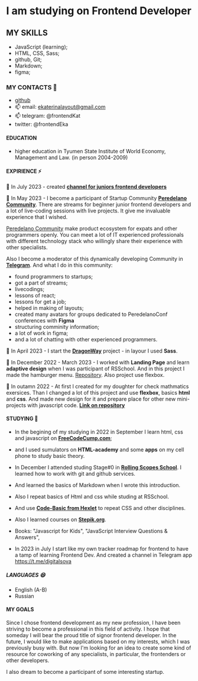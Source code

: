 # I am studying on Frontend Developer 

## MY SKILLS

- JavaScript (learning); 
- HTML, CSS, Sass;
- github, Git;
- Markdown;
- figma; 

 ### MY CONTACTS 💬
- [github](https://github.com/frontenddevkan)
- 📫 email: ekaterinalayout@gmail.com 
- 📫 telegram: @frontendKat
- twitter: @frontendEka

#### EDUCATION
- higher education in Tyumen State Institute of World Economy, Management and Law. (in person 2004-2009)

#### EXPIRIENCE ⚡

🌱 In July 2023 - created **[channel for juniors frontend developers](https://t.me/digitalsova)**

🌱 In May 2023 - I become a participant of Startup Community **[Peredelano Community](https://t.me/+SFNoVxR6Nk85ZDYy)**. There are streams for beginner junior frontend developers and a lot of live-coding sessions with live projects. It give me invaluable experience that I wished.   

[Peredelano Community](https://t.me/+SFNoVxR6Nk85ZDYy) make product ecosystem for expats and other programmers openly. You can meet a lot of IT experienced professionals with different technology stack who willingly share their experience with other specialists.

Also I become a moderator of this dynamically developing Community in **[Telegram](https://t.me/+SFNoVxR6Nk85ZDYy)**. 
And what I do in this community:

- found programmers to startups;
- got a part of streams;
- livecodings;
- lessons of react;
- lessons for get a job;
- helped in making of layouts;
- created many avatars for groups dedicated to PeredelanoConf conferences with **Figma**
- structuring comminity information;
- a lot of work in figma;
- and a lot of chatting with other experienced programmers.

🌱 In April 2023 - I start the **[DragonWay](https://github.com/frontenddevkan/DragonWay)** project - in layour I used **Sass**.

🌱 In December 2022 - March 2023 - I worked with **Landing Page** and learn **adaptive design** when I was participant of RSSchool. And in this project I made the hamburger menu. [Repository](https://github.com/frontenddevkan/Plants_Landing). Also project use flexbox.     

🌱  In outamn 2022 - At first I created for my doughter for check mathmatics exersices. Than I changed a lot of this project and use **flexbox**, basics **html** and **css**. And made new design for it and prepare place 
for other new mini-projects with javascript code. **[Link on repository](https://github.com/frontenddevkan/PortalForApps)**

#### STUDYING 🔭  
- In the begining of my studying in 2022 in September I learn html, css and javascript on **[FreeCodeCump.com](freeCodeCump.com)**; 
- and I used sumulators on **HTML-academy** and some **apps** on my cell phone to study basic theory.  
- In December I attended studing Stage#0 in **[Rolling Scopes School](https://rollingscopes.com/)**. I learned how to work with git and github services. 
- And learned the basics of Markdown when I wrote this introduction. 
- Also I repeat basics of Html and css while studing at RSSchool. 
- And use **[Code-Basic from Hexlet](https://code-basics.com)** to repeat CSS and other disciplines.
- Also I learned courses on **[Stepik.org](stepik.org)**.
- Books:
"Javascript for Kids",
"JavaScript Interview Questions & Answers",
 
- In 2023 in July I start like my own tracker roadmap for frontend to have a tamp of learning Frontend Dev. And created a channel in Telegram app https://t.me/digitalsova

##### LANGUAGES 😄
- English (A-B)
- Russian

#### MY GOALS

Since I chose frontend development as my new profession, I have been striving to become a professional in this field of activity. 
I hope that someday I will bear the proud title of signor frontend developer. 
In the future, I would like to make applications based on my interests, which I was previously busy with. 
But now I'm looking for an idea to create some kind of resource for coworking of any specialists, in particular, the frontenders or other developers.

I also dream to become a participant of some interesting startup. 

